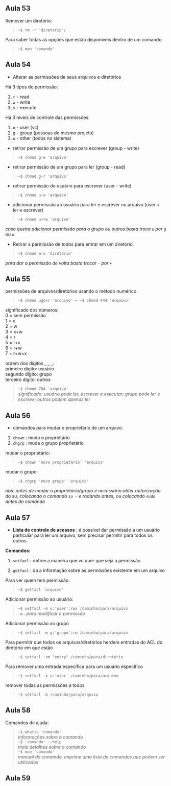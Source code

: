 ## Aula 53

Remover um diretório:

> `~$ rm -r 'diretorio'/`

Para saber todas as opções que estão disponíveis dentro de um comando:

> `~$ man 'comando'`

## Aula 54

- Alterar as permissões de seus arquivos e diretórios

Há 3 tipos de permissão:  
1. `r` - read  
2. `w` - write  
3. `x` - execute  

Há 3 níveis de controle das permissões:  
1. `u` - user (vc)  
2. `g` - group (pessoas do mesmo projeto)  
3. `o` - other (todos no sistema)  

- retirar permissão de um grupo para escrever (group - write)
> `~$ chmod g-w 'arquivo'`    

- retirar permissão de um grupo para ler (group - read)
> `~$ chmod g-r 'arquivo'`  

- retirar permissão do usuário para escrever (user - write)
> `~$ chmod u-w 'arquivo'`

- adicionar permissão ao usuário para ler e escrever no arquivo (user + ler e escrever)
> `~$ chmod u+rw 'arquivo'`

_caso queira adicionar permissão para o grupo ou outros basta troca `u` por `g` ou `o`_

- Retirar a permissão de todos para entrar em um diretório:

> `~$ chmod a-x 'diretório'` 

_para dar a permissão de volta basta trocar `-` por `+`_

## Aula 55 

permissões de arquivos/diretórios usando o método numérico

> `~$ chmod ugo+r 'arquivo' = ~$ chmod 444 'arquivo'`

significado dos números:  
0 = sem permissão  
1 = x  
2 = w  
3 = x+w  
4 = r  
5 = r+x  
6 = r+w  
7 = r+w+x

ordem dos dígitos _ _ _:  
primeiro dígito: usuário  
segundo dígito: grupo  
terceiro dígito: outros

> `~$ chmod 764 'arquivo'`  
_significado: usuário pode ler, escrever e executar; grupo pode ler e escreve; outros podem apenas ler_

## Aula 56 

- comandos para mudar o proprietário de um arquivo:

1. `chown` : muda o proprietário 
2. `chgrp` : muda o grupo proprietário

mudar o proprietário:

> `~$ chown 'novo proprietário' 'arquivo'`

mudar o grupo:

> `~$ chgrp 'novo grupo' 'arquivo'`

_obs: antes de mudar o proprietário/grupo é necessário obter autorização do su, colocando o comando `su -` e rodando antes, ou colocando `sudo` antes do comando_

## Aula 57 

- **Lista de controle de acessos** : é possível dar permissão a um usuário particular para ler um arquivo, sem precisar permitir para todos os outros.

**Comandos:**

1. `setfacl` : define  a maneira que vc quer que seja a permissão

2. `getfacl` : da a informação sobre as permissões existente em um arquivo

Para ver quem tem permissão:

> `~$ getfacl 'arquivo'`

Adicionar permissão ao usuário:

> `~$ setfacl -m u:'user':rwx /caminho/para/arquivo`   
_`-m` : para modificar a permissão_

Adicionar permissão ao grupo 

> `~$ setfacl -m g:'grupo':rw /caminho/para/arquivo`

Para permitir que todos os arquivos/diretórios herdem entradas do ACL do diretório em que estão 

> `~$ setfacl -rm "entry" /caminho/para/diretório`

Para remover uma entrada específica para um usuário específico

> `~$ setfacl -x u:'user' /caminho/para/arquivo`

remover todas as permissões a todos 

> `~$ setfacl -b /caminho/para/arquivo`

## Aula 58 

Comandos de ajuda:

> `~$ whatis 'comando'`  
_informações sobre o comando_  
> `~$ 'comando' --help`  
_mais detalhes sobre o comando_  
> `~$ man 'comando'`  
_manual do comando, imprime uma lista de comandos que podem ser utilizados_  

## Aula 59
